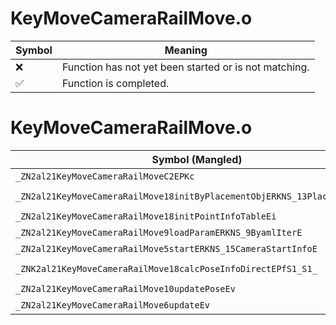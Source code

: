 # KeyMoveCameraRailMove.o
| Symbol | Meaning 
| ------------- | ------------- 
| :x: | Function has not yet been started or is not matching. 
| :white_check_mark: | Function is completed. 


# KeyMoveCameraRailMove.o
| Symbol (Mangled) | Symbol (Demangled) | Decompiled? |
| ------------- |  ------------- | ------------- |
| `_ZN2al21KeyMoveCameraRailMoveC2EPKc` | `al::KeyMoveCameraRailMove::KeyMoveCameraRailMove(char const*)` | :x: |
| `_ZN2al21KeyMoveCameraRailMove18initByPlacementObjERKNS_13PlacementInfoE` | `al::KeyMoveCameraRailMove::initByPlacementObj(al::PlacementInfo const&)` | :x: |
| `_ZN2al21KeyMoveCameraRailMove18initPointInfoTableEi` | `al::KeyMoveCameraRailMove::initPointInfoTable(int)` | :x: |
| `_ZN2al21KeyMoveCameraRailMove9loadParamERKNS_9ByamlIterE` | `al::KeyMoveCameraRailMove::loadParam(al::ByamlIter const&)` | :x: |
| `_ZN2al21KeyMoveCameraRailMove5startERKNS_15CameraStartInfoE` | `al::KeyMoveCameraRailMove::start(al::CameraStartInfo const&)` | :x: |
| `_ZNK2al21KeyMoveCameraRailMove18calcPoseInfoDirectEPfS1_S1_` | `al::KeyMoveCameraRailMove::calcPoseInfoDirect(float *,float *,float *)const` | :x: |
| `_ZN2al21KeyMoveCameraRailMove10updatePoseEv` | `al::KeyMoveCameraRailMove::updatePose(void)` | :x: |
| `_ZN2al21KeyMoveCameraRailMove6updateEv` | `al::KeyMoveCameraRailMove::update(void)` | :x: |
